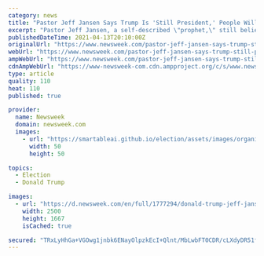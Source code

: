```yaml
---
category: news
title: "Pastor Jeff Jansen Says Trump Is 'Still President,' People Will Be 'Dancing in the Streets' in April"
excerpt: "Pastor Jeff Jansen, a self-described \"prophet,\" still believes former President Donald Trump is in office and advised people to \"watch what the Lord does\" this month. Jansen, who leads the Global Fire Ministries International in Murfreesboro, Tennessee ..."
publishedDateTime: 2021-04-13T20:10:00Z
originalUrl: "https://www.newsweek.com/pastor-jeff-jansen-says-trump-still-president-people-will-dancing-streets-april-1583396"
webUrl: "https://www.newsweek.com/pastor-jeff-jansen-says-trump-still-president-people-will-dancing-streets-april-1583396"
ampWebUrl: "https://www.newsweek.com/pastor-jeff-jansen-says-trump-still-president-people-will-dancing-streets-april-1583396?amp=1"
cdnAmpWebUrl: "https://www-newsweek-com.cdn.ampproject.org/c/s/www.newsweek.com/pastor-jeff-jansen-says-trump-still-president-people-will-dancing-streets-april-1583396?amp=1"
type: article
quality: 110
heat: 110
published: true

provider:
  name: Newsweek
  domain: newsweek.com
  images:
    - url: "https://smartableai.github.io/election/assets/images/organizations/newsweek.com-50x50.jpg"
      width: 50
      height: 50

topics:
  - Election
  - Donald Trump

images:
  - url: "https://d.newsweek.com/en/full/1777294/donald-trump-jeff-jansen-biden.jpg"
    width: 2500
    height: 1667
    isCached: true

secured: "TRxLyHhGa+VGOwg1jnbk6ENayOlpzkEcI+Qlnt/MbLwbFT0CDR/cLXdyDR51f2ANyMCHvdDWmJ7+wj94ATy3lv1rIH03bHoxoGJ2i0xOTQEmSOx5EuDj5sYn0Flz6YthmFH0oNvU17hN6Kksl4eKp28AMyR31aB77ZkVg+d0n16fsdHZqt0yZTii5LJEmM7W4dH7sKa3Ph0uNiKGs3o1muxhsL+5MKlcjiLttmALovgq+znW2SKEUzo54LrDU9jtamFdkl/Q60NTcHMKXG6t0zWgMWzeYUEry2iglCB3PFarkUFHePrPU+eYQONML6C7sEaqU7s91BXyKvIPp9wkUdpLgg6sUiLzA3fnBIa7Uxw=;TAqjOzMIS6sHcld8zPB3Cw=="
---
```


